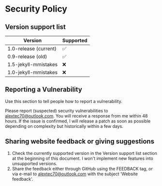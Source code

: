 # Security Policy

## Version support list

| Version | Supported          |
| ------- | ------------------ |
| 1.0-release (current) | :white_check_mark: |
| 0.9-release (old) | :white_check_mark: |
| 1.5-jekyll-mmistakes | :x: |
| 1.0-jekyll-mmistakes | :x: |

## Reporting a Vulnerability

Use this section to tell people how to report a vulnerability.

Please report (suspected) security vulnerabilities to alextec70@outlook.com. You will receive a response from me within 48 hours. If the issue is confirmed, I will release a patch as soon as possible depending on complexity but historically within a few days.

## Sharing website feedback or giving suggestions
1. Check the currently supported version in the Version support list section at the beginning of this document. I won't implement new features into unsupported versions.
2. Share the feedback either through GitHub using the FEEDBACK tag, or via e-mail to alextec70@outlook.com with the subject 'Website feedback'.
